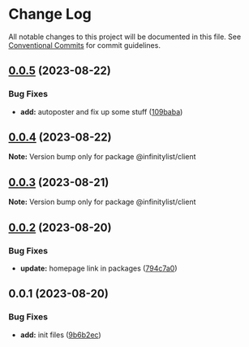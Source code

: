 # Change Log

All notable changes to this project will be documented in this file.
See [Conventional Commits](https://conventionalcommits.org) for commit guidelines.

## [0.0.5](https://github.com/InfinityBotList/node-sdk/compare/@infinitylist/client@0.0.4...@infinitylist/client@0.0.5) (2023-08-22)

### Bug Fixes

-   **add:** autoposter and fix up some stuff ([109baba](https://github.com/InfinityBotList/node-sdk/commit/109baba49a25abf4a0756bbd30c9a866a390112a))

## [0.0.4](https://github.com/InfinityBotList/node-sdk/compare/@infinitylist/client@0.0.3...@infinitylist/client@0.0.4) (2023-08-22)

**Note:** Version bump only for package @infinitylist/client

## [0.0.3](https://github.com/InfinityBotList/node-sdk/compare/@infinitylist/client@0.0.2...@infinitylist/client@0.0.3) (2023-08-21)

**Note:** Version bump only for package @infinitylist/client

## [0.0.2](https://github.com/InfinityBotList/node-sdk/compare/@infinitylist/client@0.0.1...@infinitylist/client@0.0.2) (2023-08-20)

### Bug Fixes

-   **update:** homepage link in packages ([794c7a0](https://github.com/InfinityBotList/node-sdk/commit/794c7a03f7479addfbe101f0a4f3294dda5ae0c6))

## 0.0.1 (2023-08-20)

### Bug Fixes

-   **add:** init files ([9b6b2ec](https://github.com/InfinityBotList/node-sdk/commit/9b6b2ec158a00281a303d9ca6e21ad69f1c954f1))
